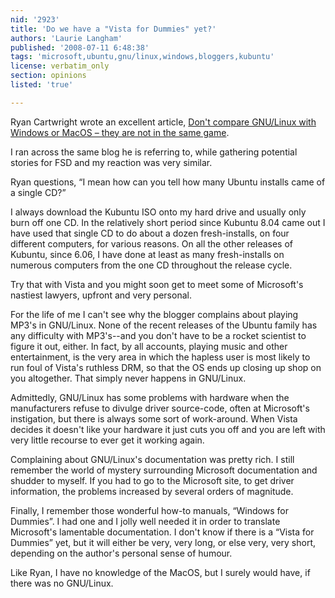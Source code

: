 ```yaml
---
nid: '2923'
title: 'Do we have a "Vista for Dummies" yet?'
authors: 'Laurie Langham'
published: '2008-07-11 6:48:38'
tags: 'microsoft,ubuntu,gnu/linux,windows,bloggers,kubuntu'
license: verbatim_only
section: opinions
listed: 'true'

---
```

Ryan Cartwright wrote an excellent article, [Don't compare GNU/Linux with Windows or MacOS – they are not in the same game](http://www.freesoftwaremagazine.com/columns/dont_compare_gnu_linux_windows_or_macos_they_are_not_same_game).

I ran across the same blog he is referring to, while gathering potential stories for FSD and my reaction was very similar.

Ryan questions, “I mean how can you tell how many Ubuntu installs came of a single CD?”

<!--break-->

I always download the Kubuntu ISO onto my hard drive and usually only burn off one CD. In the relatively short period since Kubuntu 8.04 came out I have used that single CD to do about a dozen fresh-installs, on four different computers, for various reasons. On all the other releases of Kubuntu, since 6.06, I have done at least as many fresh-installs on numerous computers from the one CD throughout the release cycle.

Try that with Vista and you might soon get to meet some of Microsoft's nastiest lawyers, upfront and very personal.

For the life of me I can't see why the blogger complains about playing MP3's in GNU/Linux. None of the recent releases of the Ubuntu family has any difficulty with MP3's--and you don't have to be a rocket scientist to figure it out, either. In fact, by all accounts, playing music and other entertainment, is the very area in which the hapless user is most likely to run foul of Vista's ruthless DRM, so that the OS ends up closing up shop on you altogether. That simply never happens in GNU/Linux.

Admittedly, GNU/Linux has some problems with hardware when the manufacturers refuse to divulge driver source-code, often at Microsoft's instigation, but there is always some sort of work-around. When Vista decides it doesn't like your hardware it just cuts you off and you are left with very little recourse to ever get it working again.

Complaining about GNU/Linux's documentation was pretty rich. I still remember the world of mystery surrounding Microsoft documentation and shudder to myself. If you had to go to the Microsoft site, to get driver information, the problems increased by several orders of magnitude.

Finally, I remember those wonderful how-to manuals, “Windows for Dummies”. I had one and I jolly well needed it in order to translate Microsoft's lamentable documentation. I don't know if there is a “Vista for Dummies” yet, but it will either be very, very long, or else very, very short, depending on the author's personal sense of humour.

Like Ryan, I have no knowledge of the MacOS, but I surely would have, if there was no GNU/Linux.
